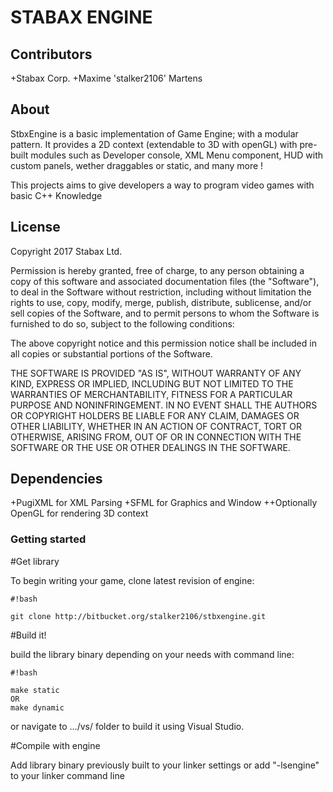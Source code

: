 # STABAX ENGINE #

## Contributors ##
+Stabax Corp.
+Maxime 'stalker2106' Martens

## About ##
StbxEngine is a basic implementation of Game Engine; with a modular pattern. It provides a 2D context (extendable to 3D with openGL) with pre-built modules such as Developer console, XML Menu component, HUD with custom panels, wether draggables or static, and many more !

This projects aims to give developers a way to program video games with basic C++ Knowledge

## License ##

Copyright 2017 Stabax Ltd.

Permission is hereby granted, free of charge, to any person obtaining a copy of this software and associated documentation files (the "Software"), to deal in the Software without restriction, including without limitation the rights to use, copy, modify, merge, publish, distribute, sublicense, and/or sell copies of the Software, and to permit persons to whom the Software is furnished to do so, subject to the following conditions:

The above copyright notice and this permission notice shall be included in all copies or substantial portions of the Software.

THE SOFTWARE IS PROVIDED "AS IS", WITHOUT WARRANTY OF ANY KIND, EXPRESS OR IMPLIED, INCLUDING BUT NOT LIMITED TO THE WARRANTIES OF MERCHANTABILITY, FITNESS FOR A PARTICULAR PURPOSE AND NONINFRINGEMENT. IN NO EVENT SHALL THE AUTHORS OR COPYRIGHT HOLDERS BE LIABLE FOR ANY CLAIM, DAMAGES OR OTHER LIABILITY, WHETHER IN AN ACTION OF CONTRACT, TORT OR OTHERWISE, ARISING FROM, OUT OF OR IN CONNECTION WITH THE SOFTWARE OR THE USE OR OTHER DEALINGS IN THE SOFTWARE.

## Dependencies ##
+PugiXML for XML Parsing
+SFML for Graphics and Window
++Optionally OpenGL for rendering 3D context

### Getting started ###

#Get library

To begin writing your game, clone latest revision of engine: 
```
#!bash

git clone http://bitbucket.org/stalker2106/stbxengine.git
```

#Build it!

build the library binary depending on your needs with command line:
```
#!bash

make static
OR
make dynamic
```
or navigate to .../vs/ folder to build it using Visual Studio.

#Compile with engine

Add library binary previously built to your linker settings or add "-lsengine" to your linker command line